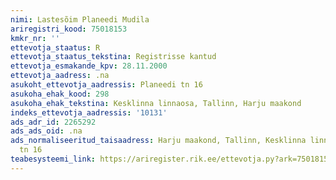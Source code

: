 ```yaml
---
nimi: Lastesõim Planeedi Mudila
ariregistri_kood: 75018153
kmkr_nr: ''
ettevotja_staatus: R
ettevotja_staatus_tekstina: Registrisse kantud
ettevotja_esmakande_kpv: 28.11.2000
ettevotja_aadress: .na
asukoht_ettevotja_aadressis: Planeedi tn 16
asukoha_ehak_kood: 298
asukoha_ehak_tekstina: Kesklinna linnaosa, Tallinn, Harju maakond
indeks_ettevotja_aadressis: '10131'
ads_adr_id: 2265292
ads_ads_oid: .na
ads_normaliseeritud_taisaadress: Harju maakond, Tallinn, Kesklinna linnaosa, Planeedi
  tn 16
teabesysteemi_link: https://ariregister.rik.ee/ettevotja.py?ark=75018153&ref=rekvisiidid
---
```


